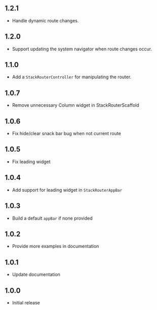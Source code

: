 ## 1.2.1

* Handle dynamic route changes.

## 1.2.0

* Support updating the system navigator when route changes occur.

## 1.1.0

* Add a `StackRouterController` for manipulating the router.
## 1.0.7

* Remove unnecessary Column widget in StackRouterScaffold

## 1.0.6

* Fix hide/clear snack bar bug when not current route

## 1.0.5

* Fix leading widget

## 1.0.4

* Add support for leading widget in `StackRouterAppBar`

## 1.0.3

* Build a default `appBar` if none provided

## 1.0.2

* Provide more examples in documentation

## 1.0.1

* Update documentation

## 1.0.0

* Initial release
